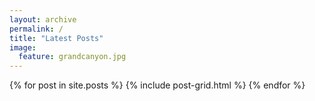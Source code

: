 ```yaml
---
layout: archive
permalink: /
title: "Latest Posts"
image:
  feature: grandcanyon.jpg
---
```


<div class="tiles">
{% for post in site.posts %}
	{% include post-grid.html %}
{% endfor %}
</div><!-- /.tiles -->

